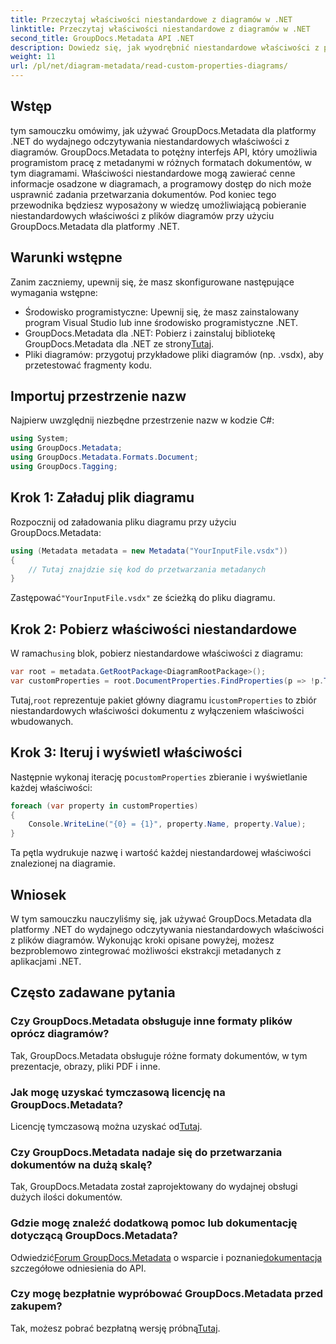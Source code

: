 ```yaml
---
title: Przeczytaj właściwości niestandardowe z diagramów w .NET
linktitle: Przeczytaj właściwości niestandardowe z diagramów w .NET
second_title: GroupDocs.Metadata API .NET
description: Dowiedz się, jak wyodrębnić niestandardowe właściwości z plików diagramów w platformie .NET przy użyciu GroupDocs.Metadata. Łatwy przewodnik krok po kroku dla programistów.
weight: 11
url: /pl/net/diagram-metadata/read-custom-properties-diagrams/
---
```

## Wstęp
tym samouczku omówimy, jak używać GroupDocs.Metadata dla platformy .NET do wydajnego odczytywania niestandardowych właściwości z diagramów. GroupDocs.Metadata to potężny interfejs API, który umożliwia programistom pracę z metadanymi w różnych formatach dokumentów, w tym diagramami. Właściwości niestandardowe mogą zawierać cenne informacje osadzone w diagramach, a programowy dostęp do nich może usprawnić zadania przetwarzania dokumentów. Pod koniec tego przewodnika będziesz wyposażony w wiedzę umożliwiającą pobieranie niestandardowych właściwości z plików diagramów przy użyciu GroupDocs.Metadata dla platformy .NET.
## Warunki wstępne
Zanim zaczniemy, upewnij się, że masz skonfigurowane następujące wymagania wstępne:
- Środowisko programistyczne: Upewnij się, że masz zainstalowany program Visual Studio lub inne środowisko programistyczne .NET.
-  GroupDocs.Metadata dla .NET: Pobierz i zainstaluj bibliotekę GroupDocs.Metadata dla .NET ze strony[Tutaj](https://releases.groupdocs.com/metadata/net/).
- Pliki diagramów: przygotuj przykładowe pliki diagramów (np. .vsdx), aby przetestować fragmenty kodu.

## Importuj przestrzenie nazw
Najpierw uwzględnij niezbędne przestrzenie nazw w kodzie C#:
```csharp
using System;
using GroupDocs.Metadata;
using GroupDocs.Metadata.Formats.Document;
using GroupDocs.Tagging;
```
## Krok 1: Załaduj plik diagramu
Rozpocznij od załadowania pliku diagramu przy użyciu GroupDocs.Metadata:
```csharp
using (Metadata metadata = new Metadata("YourInputFile.vsdx"))
{
    // Tutaj znajdzie się kod do przetwarzania metadanych
}
```
 Zastępować`"YourInputFile.vsdx"` ze ścieżką do pliku diagramu.
## Krok 2: Pobierz właściwości niestandardowe
 W ramach`using` blok, pobierz niestandardowe właściwości z diagramu:
```csharp
var root = metadata.GetRootPackage<DiagramRootPackage>();
var customProperties = root.DocumentProperties.FindProperties(p => !p.Tags.Contains(Tags.Document.BuiltIn));
```
 Tutaj,`root` reprezentuje pakiet główny diagramu i`customProperties` to zbiór niestandardowych właściwości dokumentu z wyłączeniem właściwości wbudowanych.
## Krok 3: Iteruj i wyświetl właściwości
 Następnie wykonaj iterację po`customProperties` zbieranie i wyświetlanie każdej właściwości:
```csharp
foreach (var property in customProperties)
{
    Console.WriteLine("{0} = {1}", property.Name, property.Value);
}
```
Ta pętla wydrukuje nazwę i wartość każdej niestandardowej właściwości znalezionej na diagramie.

## Wniosek
W tym samouczku nauczyliśmy się, jak używać GroupDocs.Metadata dla platformy .NET do wydajnego odczytywania niestandardowych właściwości z plików diagramów. Wykonując kroki opisane powyżej, możesz bezproblemowo zintegrować możliwości ekstrakcji metadanych z aplikacjami .NET.

## Często zadawane pytania
### Czy GroupDocs.Metadata obsługuje inne formaty plików oprócz diagramów?
Tak, GroupDocs.Metadata obsługuje różne formaty dokumentów, w tym prezentacje, obrazy, pliki PDF i inne.
### Jak mogę uzyskać tymczasową licencję na GroupDocs.Metadata?
 Licencję tymczasową można uzyskać od[Tutaj](https://purchase.groupdocs.com/temporary-license/).
### Czy GroupDocs.Metadata nadaje się do przetwarzania dokumentów na dużą skalę?
Tak, GroupDocs.Metadata został zaprojektowany do wydajnej obsługi dużych ilości dokumentów.
### Gdzie mogę znaleźć dodatkową pomoc lub dokumentację dotyczącą GroupDocs.Metadata?
 Odwiedzić[Forum GroupDocs.Metadata](https://forum.groupdocs.com/c/metadata/14) o wsparcie i poznanie[dokumentacja](https://tutorials.groupdocs.com/metadata/net/) szczegółowe odniesienia do API.
### Czy mogę bezpłatnie wypróbować GroupDocs.Metadata przed zakupem?
 Tak, możesz pobrać bezpłatną wersję próbną[Tutaj](https://releases.groupdocs.com/).